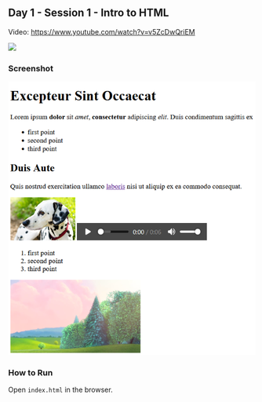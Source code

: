 ## Day 1 - Session 1 - Intro to HTML

Video: <https://www.youtube.com/watch?v=v5ZcDwQriEM>

<a href="https://www.youtube.com/watch?v=v5ZcDwQriEM">
  <img src="https://img.youtube.com/vi/v5ZcDwQriEM/0.jpg">
</a>

### Screenshot

![](screenshot.png)

### How to Run

Open `index.html` in the browser.
